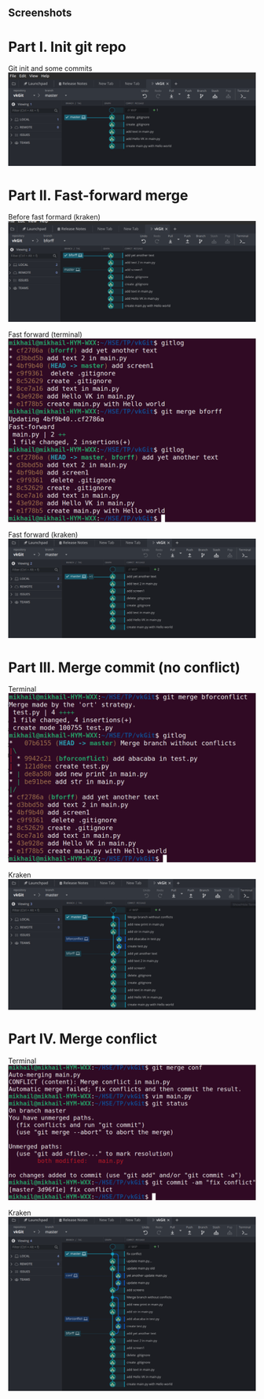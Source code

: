 ## Screenshots

# Part I. Init git repo
Git init and some commits\
![Git init](./screenshots/1_git_init.png)

# Part II. Fast-forward merge
Before fast formard (kraken)
![Before](./screenshots/2.1_before_fast_forward.png)

Fast forward (terminal)
![fast forward](./screenshots/2.2_fast_forward_terminal.png)

Fast forward (kraken)
![fast forward](./screenshots/2.3_fast_forward_kraken.png)

# Part III. Merge commit (no conflict)
Terminal
![Merge commit](./screenshots/3.1_merge_with_commit_terminal.png)

Kraken
![Merge commit](./screenshots/3.2_merge_with_commit_kraken.png)

# Part IV. Merge conflict
Terminal
![Merge conflict](./screenshots/4.1_conflict_terminal.png)

Kraken
![Merge conflict](./screenshots/4.2_conflict_kraken.png)